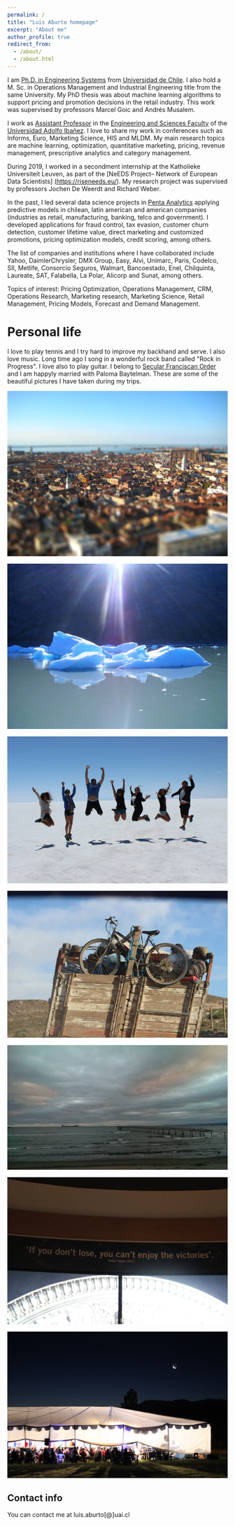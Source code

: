 ```yaml
---
permalink: /
title: "Luis Aburto homepage"
excerpt: "About me"
author_profile: true
redirect_from: 
  - /about/
  - /about.html
---
```

I am [Ph.D. in Engineering Systems](https://www.dsiuchile.cl/) from [Universidad de Chile](https://www.uchile.cl/). I also hold a M. Sc. in Operations Management and Industrial Engineering title from the same University.  My PhD thesis was about machine learning algorithms to support pricing and promotion decisions in the retail industry. This work was supervised by professors Marcel Goic and Andrés Musalem.

I work as [Assistant Professor](https://ingenieria.uai.cl/profesor/luis-aburto/) in the [Engineering and Sciences Faculty](https://ingenieria.uai.cl/) of the [Universidad Adolfo Ibañez](https://www.uai.cl). I love to share my work in conferences such as Informs, Euro, Marketing Science, HIS and MLDM. My main research topics are machine learning, optimization, quantitative marketing, pricing, revenue management, prescriptive analytics and category management.

During 2019, I worked in a secondment internship at the Katholieke Universiteit Leuven, as part of the [NeEDS Project– Network of European Data Scientists] (https://riseneeds.eu/). My research project was supervised by professors Jochen De Weerdt and Richard Weber.

In the past, I led several data science projects in [Penta Analytics](https://www.analytics.cl) applying predictive models in chilean, latin american and american companies (industries as retail, manufacturing, banking, telco and government). I developed applications for fraud control, tax evasion, customer churn detection, customer lifetime value, direct marketing and customized promotions, pricing optimization models, credit scoring, among others. 

The list of companies and institutions where I have collaborated include Yahoo, DaimlerChrysler, DMX Group, Easy, Alvi, Unimarc, Paris, Codelco, SII, Metlife, Consorcio Seguros, Walmart, Bancoestado, Enel, Chilquinta, Laureate, SAT, Falabella, La Polar, Alicorp and Sunat, among others.

Topics of interest: Pricing Optimization, Operations Management, CRM, Operations Research, Marketing research, Marketing Science, Retail Management, Pricing Models, Forecast and Demand Management.


Personal life
======
I love to play tennis and I try hard to improve my backhand and serve. I also love music. Long time ago I song in a wonderful rock band called "Rock in Progress". I love also to play guitar. I belong to [Secular Franciscan Order](https://ciofs.info/) and I am happyly married with Paloma Baytelman. These are some of the beautiful pictures I have taken during my trips.


![Photo 1](/images/photo1.jpg)

![Photo 2](/images/photo2.jpg)

![Photo 3](/images/photo3.jpg)

![Photo 4](/images/photo4.jpg)

![Photo 5](/images/photo5.jpg)

![Photo 6](/images/photo6.jpg)

![Photo 9](/images/photo9.jpg)


Contact info
------
You can contact me at luis.aburto[@]uai.cl 
